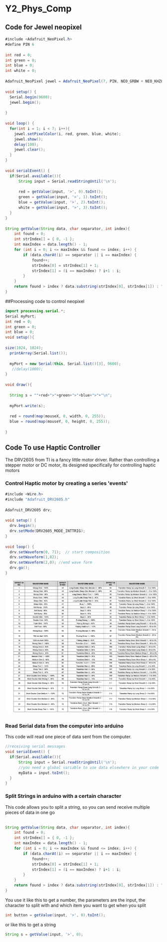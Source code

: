 # Y2_Phys_Comp

## Code for Jewel neopixel

```java
#include <Adafruit_NeoPixel.h>
#define PIN 6

int red = 0;
int green = 0;
int blue = 0;
int white = 0;

Adafruit_NeoPixel jewel = Adafruit_NeoPixel(7, PIN, NEO_GRBW + NEO_KHZ800);

void setup() {
  Serial.begin(9600);
  jewel.begin();
  
}

void loop() {
  for(int i = 1; i < 7; i++){
    jewel.setPixelColor(i, red, green, blue, white);
    jewel.show();
    delay(100);
    jewel.clear();
  }
}

void serialEvent() {
  if(Serial.available()){
      String input = Serial.readStringUntil('\n');
      
      red = getValue(input, '>', 0).toInt();
      green = getValue(input, '>', 1).toInt();
      blue = getValue(input, '>', 2).toInt();
      white = getValue(input, '>', 3).toInt();
  }
}

String getValue(String data, char separator, int index){
    int found = 0;
    int strIndex[] = { 0, -1 };
    int maxIndex = data.length() - 1;
    for (int i = 0; i <= maxIndex && found <= index; i++) {
        if (data.charAt(i) == separator || i == maxIndex) {
            found++;
            strIndex[0] = strIndex[1] + 1;
            strIndex[1] = (i == maxIndex) ? i+1 : i;
        }
    }
    return found > index ? data.substring(strIndex[0], strIndex[1]) : "";
}
```
##Processing code to control neopixel
```java
import processing.serial.*;
Serial myPort;
int red = 0;
int green = 0;
int blue = 0;
void setup(){

size(1024, 1024);
  printArray(Serial.list());
 
  myPort = new Serial(this, Serial.list()[3], 9600);
   //delay(1000);
}

void draw(){
  
  String s = ""+red+">"+green+">"+blue+">"+"\n";
  
  myPort.write(s);
  
  red = round(map(mouseX, 0, width, 0, 255));
  blue = round(map(mouseY, 0, height, 0, 255));
  
}
```
## Code To use Haptic Controller
The DRV2605 from TI is a fancy little motor driver. Rather than controlling a stepper motor or DC motor, its designed specifically for controlling haptic motors

### Control Haptic motor by creating a series 'events'
```java
#include <Wire.h>
#include "Adafruit_DRV2605.h"

Adafruit_DRV2605 drv;

void setup() {
  drv.begin();
  drv.setMode(DRV2605_MODE_INTTRIG); 
}

void loop() {
  drv.setWaveform(0, 71);  // start composition
  drv.setWaveform(1,82);
  drv.setWaveform(2,0); //end wave form
  drv.go();
}
```
![Screenshot](hapticControls.png)

### Read Serial data from the computer into arduino
This code will read one piece of data sent from the computer. 
```java
//receiving serial messages
void serialEvent() {
  if(Serial.available()){
      String input = Serial.readStringUntil('\n');
      //you need a global variable to use data elsewhere in your code
      myData = input.toInt();
  }
}
```
### Split Strings in arduino with a certain character
This code allows you to split a string, so you can send receive multiple pieces of data in one go
```java

String getValue(String data, char separator, int index){
    int found = 0;
    int strIndex[] = { 0, -1 };
    int maxIndex = data.length() - 1;
    for (int i = 0; i <= maxIndex && found <= index; i++) {
        if (data.charAt(i) == separator || i == maxIndex) {
            found++;
            strIndex[0] = strIndex[1] + 1;
            strIndex[1] = (i == maxIndex) ? i+1 : i;
        }
    }
    return found > index ? data.substring(strIndex[0], strIndex[1]) : "";
}
```
You use it like this to get a number, the parameters are the input, the character to split with and which item you want to get when you split
```java
int button = getValue(input, '>', 0).toInt();
```
or like this to get a string
```java
String s = getValue(input, '>', 0);
```


